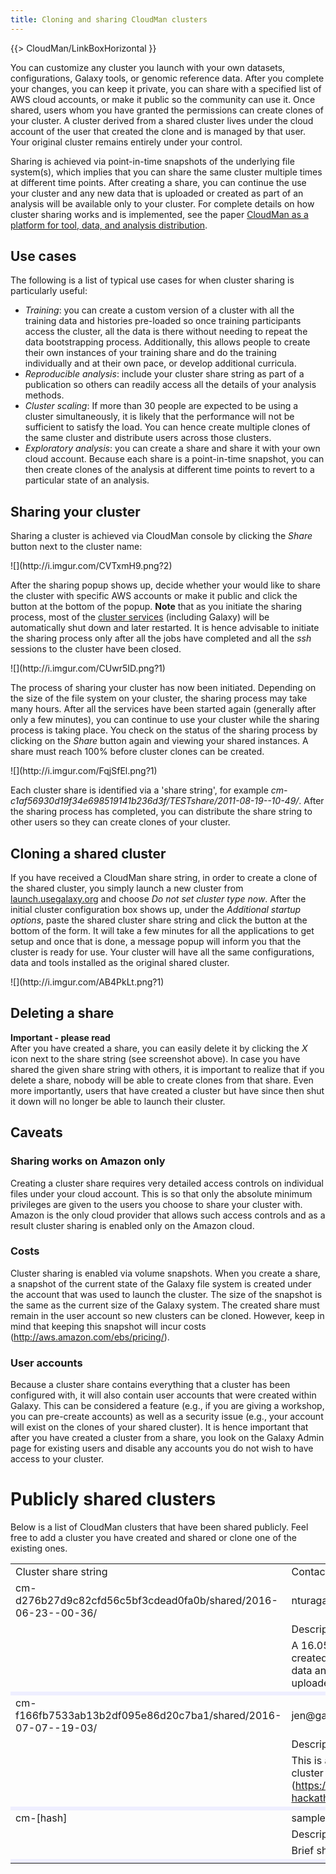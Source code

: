 ```yaml
---
title: Cloning and sharing CloudMan clusters
---
```

{{> CloudMan/LinkBoxHorizontal }}

<div class='right'></div>

You can customize any cluster you launch with your own datasets,
configurations, Galaxy tools, or genomic reference data. After you complete
your changes, you can keep it private, you can share with a specified list of
AWS cloud accounts, or make it public so the community can use it. Once shared,
users whom you have granted the permissions can create clones of your cluster.
A cluster derived from a shared cluster lives under the cloud account of the
user that created the clone and is managed by that user. Your original cluster
remains entirely under your control.

Sharing is achieved via point-in-time snapshots of the underlying file system(s), which implies that you can share the same cluster multiple times at different time points. After creating a share, you can continue the use your cluster and any new data that is uploaded or created as part of an analysis will be available only to your cluster. For complete details on how cluster sharing works and is implemented, see the paper [CloudMan as a platform for tool, data, and analysis distribution](http://www.biomedcentral.com/1471-2105/13/315).

## Use cases

The following is a list of typical use cases for when cluster sharing is particularly useful:
* *Training*: you can create a custom version of a cluster with all the training data and histories pre-loaded so once training participants access the cluster, all the data is there without needing to repeat the data bootstrapping process. Additionally, this allows people to create their own instances of your training share and do the training individually and at their own pace, or develop additional curricula.
* *Reproducible analysis*: include your cluster share string as part of a publication so others can readily access all the details of your analysis methods.
* *Cluster scaling*: If more than 30 people are expected to be using a cluster simultaneously, it is likely that the performance will not be sufficient to satisfy the load. You can hence create multiple clones of the same cluster and distribute users across those clusters.
* *Exploratory analysis*: you can create a share and share it with your own cloud account. Because each share is a point-in-time snapshot, you can then create clones of the analysis at different time points to revert to a particular state of an analysis.

## Sharing your cluster

Sharing a cluster is achieved via CloudMan console by clicking the *Share* button next to the cluster name:
<div class='center'>
![](http://i.imgur.com/CVTxmH9.png?2)
</div>

After the sharing popup shows up, decide whether your would like to share the cluster with specific AWS accounts or make it public and click the button at the bottom of the popup. **Note** that as you initiate the sharing process, most of the [cluster services](/src/cloudman/services/index.md) (including Galaxy) will be automatically shut down and later restarted. It is hence advisable to initiate the sharing process only after all the jobs have completed and all the *ssh* sessions to the cluster have been closed.

<div class='center'>
![](http://i.imgur.com/CUwr5ID.png?1)
</div>

The process of sharing your cluster has now been initiated. Depending on the size of the file system on your cluster, the sharing process may take many hours. After all the services have been started again (generally after only a few minutes), you can continue to use your cluster while the sharing process is taking place. You check on the status of the sharing process by clicking on the *Share* button again and viewing your shared instances. A share must reach 100% before cluster clones can be created.

<div class='center'>
![](http://i.imgur.com/FqjSfEl.png?1)
</div>

Each cluster share is identified via a 'share string', for example *cm-c1af56930d19f34e698519141b236d3f/TESTshare/2011-08-19--10-49/*. After the sharing process has completed, you can distribute the share string to other users so they can create clones of your cluster.

## Cloning a shared cluster

If you have received a CloudMan share string, in order to create a clone of the shared cluster, you simply launch a new cluster from [launch.usegalaxy.org](https://launch.usegalaxy.org/) and choose *Do not set cluster type now*. After the initial cluster configuration box shows up, under the *Additional startup options*, paste the shared cluster share string and click the button at the bottom of the form. It will take a few minutes for all the applications to get setup and once that is done, a message popup will inform you that the cluster is ready for use. Your cluster will have all the same configurations, data and tools installed as the original shared cluster.

<div class='center'>
![](http://i.imgur.com/AB4PkLt.png?1)
</div>

## Deleting a share

**Important - please read**<br />
After you have created a share, you can easily delete it by clicking the *X* icon next to the share string (see screenshot above). In case you have shared the given share string with others, it is important to realize that if you delete a share, nobody will be able to create clones from that share. Even more importantly, users that have created a cluster but have since then shut it down will no longer be able to launch their cluster.

## Caveats

### Sharing works on Amazon only

Creating a cluster share requires very detailed access controls on individual files under your cloud account. This is so that only the absolute minimum privileges are given to the users you choose to share your cluster with. Amazon is the only cloud provider that allows such access controls and as a result cluster sharing is enabled only on the Amazon cloud.

### Costs

Cluster sharing is enabled via volume snapshots. When you create a share, a snapshot of the current state of the Galaxy file system is created under the account that was used to launch the cluster. The size of the snapshot is the same as the current size of the Galaxy system. The created share must remain in the user account so new clusters can be cloned. However, keep in mind that keeping this snapshot will incur costs (http://aws.amazon.com/ebs/pricing/).

### User accounts

Because a cluster share contains everything that a cluster has been configured with, it will also contain user accounts that were created within Galaxy. This can be considered a feature (e.g., if you are giving a workshop, you can pre-create accounts) as well as a security issue (e.g., your account will exist on the clones of your shared cluster). It is hence important that after you have created a cluster from a share, you look on the Galaxy Admin page for existing users and disable any accounts you do not wish to have access to your cluster.

# Publicly shared clusters

Below is a list of CloudMan clusters that have been shared publicly. Feel free to add a cluster you have created and shared or clone one of the existing ones.


<table>
  <tr>
    <td> <tablewidth="100%" rowclass="th">Cluster share string</td>
    <td> Contact info (URL, email)</td>
  </tr>
  <tr>
    <td style=" width: 65%;"> cm-d276b27d9c82cfd56c5bf3cdead0fa0b/shared/2016-06-23--00-36/</td>
    <td> nturaga@gmail.com </td>
  </tr>
  <tr>
    <td> </td>
    <td> <rowstyle="background-color: #EEE; font-weight: bold;" style="text-align: left;">Description</td>
  </tr>
  <tr>
    <td> </td>
    <td style=" text-align: left;"> A 16.05 Galaxy CloudMan instances created as a demo for GCC2016. Sample data and sample workflow have been uploaded and published. </td>
  </tr>
  <tr>
    <td colspan=3 style=" background-color: #eef;"> </td>
  </tr>
  <tr>
    <td style=" width: 65%;"> cm-f166fb7533ab13b2df095e86d20c7ba1/shared/2016-07-07--19-03/</td>
    <td> jen@galaxyproject.org </td>
  </tr>
  <tr>
    <td> </td>
    <td> <rowstyle="background-color: #EEE; font-weight: bold;" style="text-align: left;">Description</td>
  </tr>
  <tr>
    <td> </td>
    <td style=" text-align: left;"> This is a share of the GCC2016 Data Hack cluster (<a href='https://gcc16.sched.org/event/5YRH/data-hackathon), from after the conference. '>https://gcc16.sched.org/event/5YRH/data-hackathon), from after the conference. </a></td>
  </tr>
  <tr>
    <td colspan=3 style=" background-color: #eef;"> </td>
  </tr>
  <tr>
    <td style=" width: 65%;"> cm-[hash]</td>
    <td> sample@email.edu </td>
  </tr>
  <tr>
    <td> </td>
    <td> <rowstyle="background-color: #EEE; font-weight: bold;" style="text-align: left;">Description</td>
  </tr>
  <tr>
    <td> </td>
    <td style=" text-align: left;"> Brief share description; usage instructions.</td>
  </tr>
  <tr>
    <td colspan=3 style=" background-color: #eef;"> </td>
  </tr>
</table>
